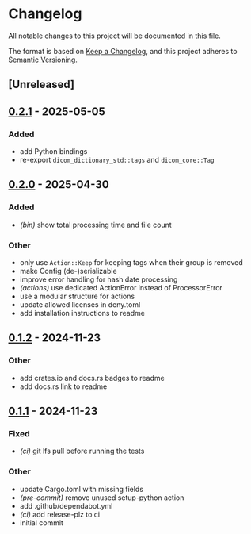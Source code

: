 # Changelog

All notable changes to this project will be documented in this file.

The format is based on [Keep a Changelog](https://keepachangelog.com/en/1.0.0/),
and this project adheres to [Semantic Versioning](https://semver.org/spec/v2.0.0.html).

## [Unreleased]

## [0.2.1](https://github.com/carecoders/dicom-anonymization/compare/v0.2.0...v0.2.1) - 2025-05-05

### Added

- add Python bindings
- re-export `dicom_dictionary_std::tags` and `dicom_core::Tag`

## [0.2.0](https://github.com/carecoders/dicom-anonymization/compare/v0.1.2...v0.2.0) - 2025-04-30

### Added

- *(bin)* show total processing time and file count

### Other

- only use `Action::Keep` for keeping tags when their group is removed
- make Config (de-)serializable
- improve error handling for hash date processing
- *(actions)* use dedicated ActionError instead of ProcessorError
- use a modular structure for actions
- update allowed licenses in deny.toml
- add installation instructions to readme

## [0.1.2](https://github.com/carecoders/dicom-anonymization/compare/v0.1.1...v0.1.2) - 2024-11-23

### Other

- add crates.io and docs.rs badges to readme
- add docs.rs link to readme

## [0.1.1](https://github.com/carecoders/dicom-anonymization/releases/tag/v0.1.1) - 2024-11-23

### Fixed

- *(ci)* git lfs pull before running the tests

### Other

- update Cargo.toml with missing fields
- *(pre-commit)* remove unused setup-python action
- add .github/dependabot.yml
- *(ci)* add release-plz to ci
- initial commit

